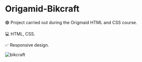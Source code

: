 # Origamid-Bikcraft

🟢 Project carried out during the Origmaid HTML and CSS course.

💻 HTML, CSS.

✅ Responsive design.

![bikcraft](https://user-images.githubusercontent.com/104650390/176817618-e3ddfa8c-f24c-440b-a1c2-240e93b84cac.png)


